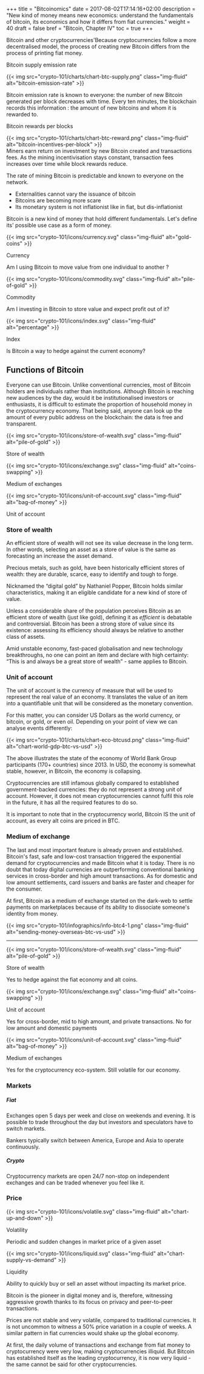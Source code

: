 +++
title = "Bitcoinomics"
date = 2017-08-02T17:14:16+02:00
description = "New kind of money means new economics: understand the fundamentals of bitcoin, its economics and how it differs from fiat currencies."
weight = 40
draft = false
bref = "Bitcoin, Chapter IV"
toc = true
+++


Bitcoin and other cryptocurrencies'Because cryptocurrencies follow a more decentralised model, the process of creating new Bitcoin differs from the process of printing fiat money.


<div class="container my-3">
  <div class="row text-center">
    <div class="col">
      <p class="font-weight-bold">Bitcoin supply emission rate</p>
      {{< img src="crypto-101/charts/chart-btc-supply.png" class="img-fluid" alt="bitcoin-emission-rate" >}}
    </div>
   </div>
   
Bitcoin emission rate is known to everyone: the number of new Bitcoin generated per block decreases with time. Every ten minutes, the blockchain records this information : the amount of new bitcoins and whom it is rewarded to.


<div class="container mt-1 my-3">
    <div class="row text-center">
    <div class="col">
      <p class="font-weight-bold">Bitcoin rewards per blocks</p>
      {{< img src="crypto-101/charts/chart-btc-reward.png" class="img-fluid" alt="bitcoin-incentives-per-block" >}}
    </div>
  </div>
</div>
Miners earn return on investment by new Bitcoin created and transactions fees. As the mining incentivisation stays constant, transaction fees increases over time while block rewards reduce.  


The rate of mining Bitcoin is predictable and known to everyone on the network.

* Externalities cannot vary the issuance of bitcoin
* Bitcoins are becoming more scare
* Its monetary system is not inflationist like in fiat, but dis-inflationist



Bitcoin is a new kind of money that hold different fundamentals. Let's define its' possible use case as a form of money.


<div class="container my-3">
  <div class="row text-center">
    <div class="col">
     {{< img src="crypto-101/icons/currency.svg" class="img-fluid" alt="gold-coins" >}}
     <p class="font-weight-bold mt-2">Currency</p>
     <p class="small">Am I using Bitcoin to move value from one individual to another ?</p>
    </div>
    <div class="col">
      {{< img src="crypto-101/icons/commodity.svg" class="img-fluid" alt="pile-of-gold" >}}
      <p class="font-weight-bold mt-2">Commodity</p>
      <p class="small">Am I investing in Bitcoin to store value and expect profit out of it?</p>
    </div>
    <div class="col">
      {{< img src="crypto-101/icons/index.svg" class="img-fluid" alt="percentage" >}}
      <p class="font-weight-bold mt-2">Index</p>
      <p class="small">Is Bitcoin a way to hedge against the current economy?</p>
    </div>
  </div>
</div>





## Functions of Bitcoin



Everyone can use Bitcoin. Unlike conventional currencies, most of Bitcoin holders are individuals rather than institutions. Although Bitcoin is reaching new audiences by the day, would it be institutionalised investors or enthusiasts, it is difficult to estimate the proportion of household money in the cryptocurrency economy. That being said, anyone can look up the amount of every public address on the blockchain: the data is free and transparent.



<div class="container my-3">
  <div class="row text-center">
    <div class="col">
      {{< img src="crypto-101/icons/store-of-wealth.svg" class="img-fluid" alt="pile-of-gold" >}}
      <p class="font-weight-bold mt-2">Store of wealth</p>
    </div>
    <div class="col">
      {{< img src="crypto-101/icons/exchange.svg" class="img-fluid" alt="coins-swapping" >}}
      <p class="font-weight-bold mt-2">Medium of exchanges</p>
    </div>
    <div class="col">
      {{< img src="crypto-101/icons/unit-of-account.svg" class="img-fluid" alt="bag-of-money" >}}
      <p class="font-weight-bold mt-2">Unit of account</p>
    </div>
  </div>
 </div>



### Store of wealth


An efficient store of wealth will not see its value decrease in the long term. In other words, selecting an asset as a store of value is the same as forecasting an increase the asset demand.

Precious metals, such as gold, have been historically efficient stores of wealth: they are durable, scarce, easy to identify and tough to forge.

Nicknamed the “digital gold” by Nathaniel Popper, Bitcoin holds similar characteristics, making it an eligible candidate for a new kind of store of value.

Unless a considerable share of the population perceives Bitcoin as an efficient store of wealth (just like gold), defining it as _efficient_ is debatable and controversial. 
Bitcoin has been a strong store of value since its existence: assessing its efficiency should always be relative to another class of assets.

Amid unstable economy, fast-paced globalisation and new technology breakthroughs, no one can point an item and declare with high certainty: “This is and always be a great store of wealth” - same applies to Bitcoin.



### Unit of account


The unit of account is the currency of measure that will be used to represent the real value of an economy. It translates the value of an item into a quantifiable unit that will be considered as the monetary convention.

For this matter, you can consider US Dollars as the world currency, or bitcoin, or gold, or even oil. Depending on your point of view we can analyse events differently:


{{< img src="crypto-101/charts/chart-eco-btcusd.png" class="img-fluid" alt="chart-world-gdp-btc-vs-usd" >}}
 
The above illustrates the state of the economy of World Bank Group participants (170+ countries) since 2013. In USD, the economy is somewhat stable, however, in Bitcoin, the economy is collapsing.

Cryptocurrencies are still infamous globally compared to established government-backed currencies: they do not represent a strong unit of account. However, it does not mean cryptocurrencies cannot fulfil this role in the future, it has all the required features to do so.

It is important to note that in the cryptocurrency world, Bitcoin IS the unit of account, as every alt coins are priced in BTC.



### Medium of exchange


The last and most important feature is already proven and established. 
Bitcoin's fast, safe and low-cost transaction triggered the exponential demand for cryptocurrencies and made Bitcoin what it is today. 
There is no doubt that today digital currencies are outperforming conventional banking services in cross-border and high amount transactions. 
As for domestic and low amount settlements, card issuers and banks are faster and cheaper for the consumer.

At first, Bitcoin as a medium of exchange started on the dark-web to settle payments on marketplaces because of its ability to dissociate someone's identity from money.


{{< img src="crypto-101/infographics/info-btc4-1.png" class="img-fluid" alt="sending-money-overseas-btc-vs-usd" >}}



------------



<div class="container my-3">
  <div class="row text-center">
    <div class="col">
      {{< img src="crypto-101/icons/store-of-wealth.svg" class="img-fluid" alt="pile-of-gold" >}}
      <p class="font-weight-bold mt-2">Store of wealth</p>
      <p class="small">Yes to hedge against the fiat economy and alt coins.</p>
    </div>
    <div class="col">
      {{< img src="crypto-101/icons/exchange.svg" class="img-fluid" alt="coins-swapping" >}}
      <p class="font-weight-bold mt-2">Unit of account</p>
      <p class="small">Yes for cross-border, mid to high amount, and private transactions.  
      No for low amount and domestic payments</p>
    </div>
    <div class="col">
      {{< img src="crypto-101/icons/unit-of-account.svg" class="img-fluid" alt="bag-of-money" >}}
      <p class="font-weight-bold mt-2">Medium of exchanges</p>
      <p class="small">Yes for the cryptocurrency eco-system. Still volatile for our economy.</p>
    </div>
  </div>
 </div>





### Markets



##### Fiat 


Exchanges open 5 days per week and close on weekends and evening. It is possible to trade throughout the day but investors and speculators have to switch markets.

Bankers typically switch between America, Europe and Asia to operate continuously.



##### Crypto


Cryptocurrency markets are open 24/7 non-stop on independent exchanges and can be traded whenever you feel like it.





### Price



<div class="container my-3">
  <div class="row text-center">
    <div class="col">
      {{< img src="crypto-101/icons/volatile.svg" class="img-fluid" alt="chart-up-and-down" >}}
      <p class="font-weight-bold mt-2">Volatility</p>
      <p class="small">Periodic and sudden changes in market price of a given asset</p>
    </div>
    <div class="col">
      {{< img src="crypto-101/icons/liquid.svg" class="img-fluid" alt="chart-supply-vs-demand" >}}
      <p class="font-weight-bold mt-2">Liquidity</p>
      <p class="small">Ability to quickly buy or sell an asset without impacting its market price.</p>
    </div>
 </div>



Bitcoin is the pioneer in digital money and is, therefore, witnessing aggressive growth thanks to its focus on privacy and peer-to-peer transactions. 

Prices are not stable and very volatile, compared to traditional currencies. It is not uncommon to witness a 50% price variation in a couple of weeks. A similar pattern in fiat currencies would shake up the global economy.

At first, the daily volume of transactions and exchange from fiat money to cryptocurrency were very low, making cryptocurrencies illiquid. But Bitcoin has established itself as the leading cryptocurrency, it is now very liquid - the same cannot be said for other cryptocurrencies.

